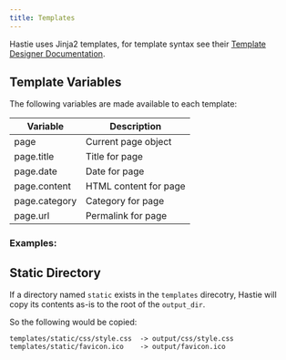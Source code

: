 ```yaml
---
title: Templates
---
```


Hastie uses Jinja2 templates, for template syntax see their [Template Designer Documentation](https://jinja.palletsprojects.com/en/3.1.x/templates/).


## Template Variables

The following variables are made available to each template:

Variable      | Description            
------------- | ----------------------
page          | Current page object
page.title    | Title for page
page.date     | Date for page
page.content  | HTML content for page
page.category | Category for page
page.url      | Permalink for page


### Examples:


## Static  Directory

If a directory named `static` exists in the `templates` direcotry, Hastie will copy its contents as-is to the root of the `output_dir`.

So the following would be copied:

```
templates/static/css/style.css  -> output/css/style.css
templates/static/favicon.ico    -> output/favicon.ico
```
